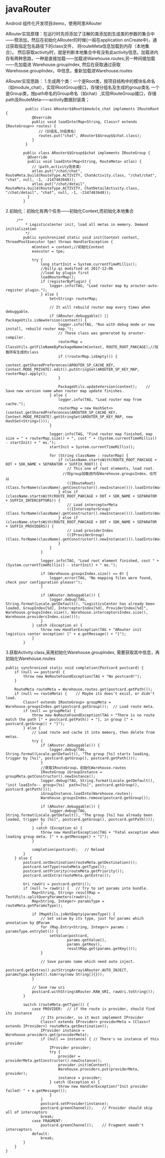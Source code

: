 # javaRouter
Android 组件化开发项目demo，使用阿里ARouter

ARouter实现原理：在运行时先将添加了注解的类添加到生成类的参数的集合中——预添加，然后在初始化ARouter的时候(一般在application onCreate中)，通过获取指定包名路径下的class文件，
                将routeMeta信息加载到内存（本地集合）。 然后获取activity时，就是判断本地集合中有没有此activity信息。加载进内存有两种思路，一种是直接加载——加载进Warehouse.routes;另一种间接加载——先加载进
                Warehouse.groupIndex, 然后在获取通过获取Warehouse.groupIndex，中信息，重新加载进Warehouse.routes

ARouter实现思路：
1.生成两个类：一个是Root类，按项目结构中的模块名命名（如module_chat），实现IRootGroup接口，存储分组名及生成的group类名
            一个是Group类，按path命名的Group命名（如chat）,实现IRouteGroup接口，存储path及RouteMeta——activity数据封装类；

             public class ARouter$$Root$$module_chat implements IRouteRoot {
                @Override
                public void loadInto(Map<String, Class<? extends IRouteGroup>> routes) {
                   //（分组名,分组类名）
                   routes.put("chat", ARouter$$Group$$chat.class);
                }
             }

            public class ARouter$$Group$$chat implements IRouteGroup {
              @Override
              public void loadInto(Map<String, RouteMeta> atlas) {
                //（path,activity信息类）
                atlas.put("/chat/chat", RouteMeta.build(RouteType.ACTIVITY, ChatActivity.class, "/chat/chat", "chat", null, -1, -2147483648));
                atlas.put("/chat/detail", RouteMeta.build(RouteType.ACTIVITY, ChatDetailActivity.class, "/chat/detail", "chat", null, -1, -2147483648));
              }
            }


2.初始化：初始化有两个任务——初始化Context,而初始化本地集合

         /**
             * LogisticsCenter init, load all metas in memory. Demand initialization
             */
            public synchronized static void init(Context context, ThreadPoolExecutor tpe) throws HandlerException {
                mContext = context;//初始化Context
                executor = tpe;

                try {
                    long startInit = System.currentTimeMillis();
                    //billy.qi modified at 2017-12-06
                    //load by plugin first
                    loadRouterMap();
                    if (registerByPlugin) {
                        logger.info(TAG, "Load router map by arouter-auto-register plugin.");
                    } else {
                        Set<String> routerMap;

                        // It will rebuild router map every times when debuggable.
                        if (ARouter.debuggable() || PackageUtils.isNewVersion(context)) {
                            logger.info(TAG, "Run with debug mode or new install, rebuild router map.");
                            // These class was generated by arouter-compiler.
                            routerMap = ClassUtils.getFileNameByPackageName(mContext, ROUTE_ROOT_PAKCAGE);//加载所有生成的class
                            if (!routerMap.isEmpty()) {
                                context.getSharedPreferences(AROUTER_SP_CACHE_KEY, Context.MODE_PRIVATE).edit().putStringSet(AROUTER_SP_KEY_MAP, routerMap).apply();
                            }

                            PackageUtils.updateVersion(context);    // Save new version name when router map update finishes.
                        } else {
                            logger.info(TAG, "Load router map from cache.");
                            routerMap = new HashSet<>(context.getSharedPreferences(AROUTER_SP_CACHE_KEY, Context.MODE_PRIVATE).getStringSet(AROUTER_SP_KEY_MAP, new HashSet<String>()));
                        }

                        logger.info(TAG, "Find router map finished, map size = " + routerMap.size() + ", cost " + (System.currentTimeMillis() - startInit) + " ms.");
                        startInit = System.currentTimeMillis();

                        for (String className : routerMap) {
                            if (className.startsWith(ROUTE_ROOT_PAKCAGE + DOT + SDK_NAME + SEPARATOR + SUFFIX_ROOT)) {
                                // This one of root elements, load root.
                              //将group加载进内存Warehouse.groupsIndex，也可以
                                ((IRouteRoot) (Class.forName(className).getConstructor().newInstance())).loadInto(Warehouse.groupsIndex);
                            } else if (className.startsWith(ROUTE_ROOT_PAKCAGE + DOT + SDK_NAME + SEPARATOR + SUFFIX_INTERCEPTORS)) {
                                // Load interceptorMeta
                                ((IInterceptorGroup) (Class.forName(className).getConstructor().newInstance())).loadInto(Warehouse.interceptorsIndex);
                            } else if (className.startsWith(ROUTE_ROOT_PAKCAGE + DOT + SDK_NAME + SEPARATOR + SUFFIX_PROVIDERS)) {
                                // Load providerIndex
                                ((IProviderGroup) (Class.forName(className).getConstructor().newInstance())).loadInto(Warehouse.providersIndex);
                            }
                        }
                    }

                    logger.info(TAG, "Load root element finished, cost " + (System.currentTimeMillis() - startInit) + " ms.");

                    if (Warehouse.groupsIndex.size() == 0) {
                        logger.error(TAG, "No mapping files were found, check your configuration please!");
                    }

                    if (ARouter.debuggable()) {
                        logger.debug(TAG, String.format(Locale.getDefault(), "LogisticsCenter has already been loaded, GroupIndex[%d], InterceptorIndex[%d], ProviderIndex[%d]", Warehouse.groupsIndex.size(), Warehouse.interceptorsIndex.size(), Warehouse.providersIndex.size()));
                    }
                } catch (Exception e) {
                    throw new HandlerException(TAG + "ARouter init logistics center exception! [" + e.getMessage() + "]");
                }
            }

3.获取Activity.class,采用初始化Warehouse.groupIndex, 需要获取其中信息，再初始化Warehouse.routes

    public synchronized static void completion(Postcard postcard) {
        if (null == postcard) {
            throw new NoRouteFoundException(TAG + "No postcard!");
        }

        RouteMeta routeMeta = Warehouse.routes.get(postcard.getPath());
        if (null == routeMeta) {    // Maybe its does't exist, or didn't load.
            Class<? extends IRouteGroup> groupMeta = Warehouse.groupsIndex.get(postcard.getGroup());  // Load route meta.
            if (null == groupMeta) {
                throw new NoRouteFoundException(TAG + "There is no route match the path [" + postcard.getPath() + "], in group [" + postcard.getGroup() + "]");
            } else {
                // Load route and cache it into memory, then delete from metas.
                try {
                    if (ARouter.debuggable()) {
                        logger.debug(TAG, String.format(Locale.getDefault(), "The group [%s] starts loading, trigger by [%s]", postcard.getGroup(), postcard.getPath()));
                    }
                    //获取IRouteGroup，初始化Warehouse.routes
                    IRouteGroup iGroupInstance = groupMeta.getConstructor().newInstance();
                    logger.debug(TAG, String.format(Locale.getDefault(), "init loadInfo-- group=[%s]  path=[%s]", postcard.getGroup(), postcard.getPath()));
                    iGroupInstance.loadInto(Warehouse.routes);
                    Warehouse.groupsIndex.remove(postcard.getGroup());

                    if (ARouter.debuggable()) {
                        logger.debug(TAG, String.format(Locale.getDefault(), "The group [%s] has already been loaded, trigger by [%s]", postcard.getGroup(), postcard.getPath()));
                    }
                } catch (Exception e) {
                    throw new HandlerException(TAG + "Fatal exception when loading group meta. [" + e.getMessage() + "]");
                }

                completion(postcard);   // Reload
            }
        } else {
            postcard.setDestination(routeMeta.getDestination());
            postcard.setType(routeMeta.getType());
            postcard.setPriority(routeMeta.getPriority());
            postcard.setExtra(routeMeta.getExtra());

            Uri rawUri = postcard.getUri();
            if (null != rawUri) {   // Try to set params into bundle.
                Map<String, String> resultMap = TextUtils.splitQueryParameters(rawUri);
                Map<String, Integer> paramsType = routeMeta.getParamsType();

                if (MapUtils.isNotEmpty(paramsType)) {
                    // Set value by its type, just for params which annotation by @Param
                    for (Map.Entry<String, Integer> params : paramsType.entrySet()) {
                        setValue(postcard,
                                params.getValue(),
                                params.getKey(),
                                resultMap.get(params.getKey()));
                    }

                    // Save params name which need auto inject.
                    postcard.getExtras().putStringArray(ARouter.AUTO_INJECT, paramsType.keySet().toArray(new String[]{}));
                }

                // Save raw uri
                postcard.withString(ARouter.RAW_URI, rawUri.toString());
            }

            switch (routeMeta.getType()) {
                case PROVIDER:  // if the route is provider, should find its instance
                    // Its provider, so it must implement IProvider
                    Class<? extends IProvider> providerMeta = (Class<? extends IProvider>) routeMeta.getDestination();
                    IProvider instance = Warehouse.providers.get(providerMeta);
                    if (null == instance) { // There's no instance of this provider
                        IProvider provider;
                        try {
                            provider = providerMeta.getConstructor().newInstance();
                            provider.init(mContext);
                            Warehouse.providers.put(providerMeta, provider);
                            instance = provider;
                        } catch (Exception e) {
                            throw new HandlerException("Init provider failed! " + e.getMessage());
                        }
                    }
                    postcard.setProvider(instance);
                    postcard.greenChannel();    // Provider should skip all of interceptors
                    break;
                case FRAGMENT:
                    postcard.greenChannel();    // Fragment needn't interceptors
                default:
                    break;
            }
        }
    }




